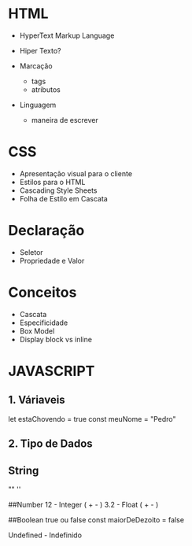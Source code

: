 # HTML

- HyperText Markup Language

- Hiper Texto?
- Marcação
  - tags
  - atributos
- Linguagem
  - maneira de escrever

# CSS

- Apresentação visual para o cliente
- Estilos para o HTML
- Cascading Style Sheets
- Folha de Estilo em Cascata

# Declaração

- Seletor
- Propriedade e Valor

# Conceitos

- Cascata
- Especificidade
- Box Model
- Display block vs inline

# JAVASCRIPT

## 1. Váriaveis

let estaChovendo = true
const meuNome = "Pedro"

## 2. Tipo de Dados

## String

""
''

##Number
12 - Integer ( + - )
3.2 - Float ( + - )

##Boolean
true ou false
const maiorDeDezoito = false

Undefined - Indefinido

